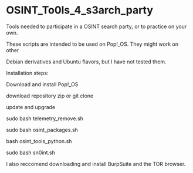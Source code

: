 # OSINT_To0ls_4_s3arch_party

Tools needed to participate in a OSINT search party, or to practice on your own.

These scripts are intended to be used on Pop!_OS. They might work on other

Debian derivatives and Ubuntu flavors, but I have not tested them.


Installation steps:


Download and install Pop!_OS

download repository zip or git clone

update and upgrade

sudo bash telemetry_remove.sh

sudo bash osint_packages.sh

bash osint_tools_python.sh

sudo bash sn0int.sh


I also reccomend downloading and install BurpSuite and the TOR browser.
